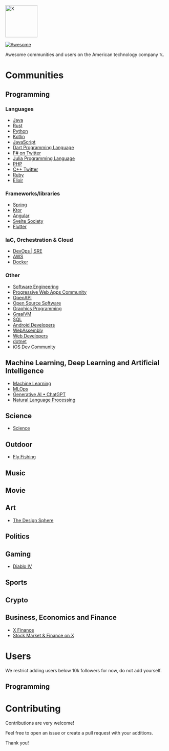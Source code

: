 [<img src="https://seeklogo.com//images/T/twitter-x-logo-577BCAE525-seeklogo.com.png?v=638264860160000000" width="100" alt="X">](https://github.com/mjovanc/awesome-x)

[![Awesome](https://awesome.re/badge.svg)](https://awesome.re)

Awesome communities and users on the American technology company 𝕏.

# Communities

## Programming

### Languages

- [Java](https://twitter.com/i/communities/1722164793946063184)
- [Rust](https://twitter.com/i/communities/1472230399355072517)
- [Python](https://twitter.com/i/communities/1508750875442954242)
- [Kotlin](https://twitter.com/i/communities/1494696949156663299)
- [JavaScript](https://twitter.com/i/communities/1456228270446288906)
- [Dart Programming Language](https://twitter.com/i/communities/1518342418583932928)
- [F# on Twitter](https://twitter.com/i/communities/1493280005589196801)
- [Julia Programming Language](https://twitter.com/i/communities/1441046367514755082)
- [PHP](https://twitter.com/i/communities/1493441201487298561)
- [C++ Twitter](https://twitter.com/i/communities/1508588673310277633)
- [Ruby](https://twitter.com/i/communities/1497828731548844034)
- [Elixir](https://twitter.com/i/communities/1493287155942232066)

### Frameworks/libraries

- [Spring](https://twitter.com/i/communities/1723341874654527566)
- [Ktor](https://twitter.com/i/communities/1711743225113760088)
- [Angular](https://twitter.com/i/communities/1494742255952928778)
- [Svelte Society](https://twitter.com/i/communities/1495081313933860864)
- [Flutter](https://twitter.com/i/communities/1472249315724771329)

### IaC, Orchestration & Cloud

- [DevOps | SRE](https://twitter.com/i/communities/1523681883384549376)
- [AWS](https://twitter.com/i/communities/1471503983839567878)
- [Docker](https://twitter.com/i/communities/1590108802963365889)

### Other

- [Software Engineering](https://twitter.com/i/communities/1699807431709041070)
- [Progressive Web Apps Community](https://twitter.com/i/communities/1457807184436334608)
- [OpenAPI](https://twitter.com/i/communities/1482061816792371200)
- [Open Source Software](https://twitter.com/i/communities/1498424846052638726)
- [Graphics Programming](https://twitter.com/i/communities/1500963350825472000)
- [GraalVM](https://twitter.com/i/communities/1501258973588209674)
- [SQL](https://twitter.com/i/communities/1493646525494439937)
- [Android Developers](https://twitter.com/i/communities/1483910856257818626)
- [WebAssembly](https://twitter.com/i/communities/1497545442023944192)
- [Web Developers](https://twitter.com/i/communities/1488952693443997701)
- [dotnet](https://twitter.com/i/communities/1488624124817666051)
- [iOS Dev Community](https://twitter.com/i/communities/1508884825905770496)

## Machine Learning, Deep Learning and Artificial Intelligence

- [Machine Learning](https://twitter.com/i/communities/1509381007950204928)
- [MLOps](https://twitter.com/i/communities/1509479968895610881)
- [Generative AI • ChatGPT](https://twitter.com/i/communities/1601841656147345410)
- [Natural Language Processing](https://twitter.com/i/communities/1512152077476237313)

## Science

- [Science](https://twitter.com/i/communities/1473400180514906114)

## Outdoor

- [Fly Fishing](https://twitter.com/i/communities/1676200633299247105)

## Music

## Movie

## Art

- [The Design Sphere](https://twitter.com/i/communities/1453877367030484992)

## Politics

## Gaming

- [Diablo IV](https://twitter.com/i/communities/1669812973492158466)

## Sports

## Crypto

## Business, Economics and Finance

- [X Finance](https://twitter.com/i/communities/1506800881525829633)
- [Stock Market & Finance on X](https://twitter.com/i/communities/1506780034555592704)

# Users

We restrict adding users below 10k followers for now, do not add yourself. 

## Programming

# Contributing

Contributions are very welcome!

Feel free to open an issue or create a pull request with your additions.

Thank you!
